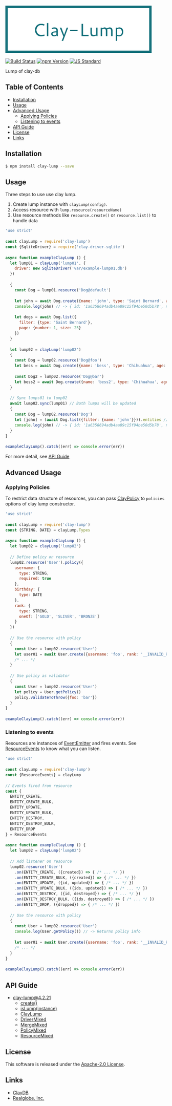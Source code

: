  <img src="assets/images/clay-lump-banner.png" alt="Title Banner"
                    height="148"
                    style="height:148px"
/>


<!---
This file is generated by ape-tmpl. Do not update manually.
--->

<!-- Badge Start -->
<a name="badges"></a>

[![Build Status][bd_travis_shield_url]][bd_travis_url]
[![npm Version][bd_npm_shield_url]][bd_npm_url]
[![JS Standard][bd_standard_shield_url]][bd_standard_url]

[bd_repo_url]: https://github.com/realglobe-Inc/clay-lump
[bd_travis_url]: http://travis-ci.org/realglobe-Inc/clay-lump
[bd_travis_shield_url]: http://img.shields.io/travis/realglobe-Inc/clay-lump.svg?style=flat
[bd_travis_com_url]: http://travis-ci.com/realglobe-Inc/clay-lump
[bd_travis_com_shield_url]: https://api.travis-ci.com/realglobe-Inc/clay-lump.svg?token=
[bd_license_url]: https://github.com/realglobe-Inc/clay-lump/blob/master/LICENSE
[bd_codeclimate_url]: http://codeclimate.com/github/realglobe-Inc/clay-lump
[bd_codeclimate_shield_url]: http://img.shields.io/codeclimate/github/realglobe-Inc/clay-lump.svg?style=flat
[bd_codeclimate_coverage_shield_url]: http://img.shields.io/codeclimate/coverage/github/realglobe-Inc/clay-lump.svg?style=flat
[bd_gemnasium_url]: https://gemnasium.com/realglobe-Inc/clay-lump
[bd_gemnasium_shield_url]: https://gemnasium.com/realglobe-Inc/clay-lump.svg
[bd_npm_url]: http://www.npmjs.org/package/clay-lump
[bd_npm_shield_url]: http://img.shields.io/npm/v/clay-lump.svg?style=flat
[bd_standard_url]: http://standardjs.com/
[bd_standard_shield_url]: https://img.shields.io/badge/code%20style-standard-brightgreen.svg

<!-- Badge End -->


<!-- Description Start -->
<a name="description"></a>

Lump of clay-db

<!-- Description End -->


<!-- Overview Start -->
<a name="overview"></a>



<!-- Overview End -->


<!-- Sections Start -->
<a name="sections"></a>

<!-- Section from "doc/guides/00.TOC.md.hbs" Start -->

<a name="section-doc-guides-00-t-o-c-md"></a>

Table of Contents
----------------

- [Installation](#installation)
- [Usage](#usage)
- [Advanced Usage](#advanced-usage)
  * [Applying Policies](#applying-policies)
  * [Listening to events](#listening-to-events)
- [API Guide](#api-guide)
- [License](#license)
- [Links](#links)


<!-- Section from "doc/guides/00.TOC.md.hbs" End -->

<!-- Section from "doc/guides/01.Installation.md.hbs" Start -->

<a name="section-doc-guides-01-installation-md"></a>

Installation
-----

```bash
$ npm install clay-lump --save
```


<!-- Section from "doc/guides/01.Installation.md.hbs" End -->

<!-- Section from "doc/guides/02.Usage.md.hbs" Start -->

<a name="section-doc-guides-02-usage-md"></a>

Usage
---------

Three steps to use use clay lump.

1. Create lump instance with `clayLump(config)`.
2. Access resource with `lump.resource(resourceName)`
3. Use resource methods like `resource.create()` or `resource.list()` to handle data

```javascript
'use strict'

const clayLump = require('clay-lump')
const {SqliteDriver} = require('clay-driver-sqlite')

async function exampleClayLump () {
  let lump01 = clayLump('lump01', {
    driver: new SqliteDriver('var/example-lump01.db')
  })

  {
    const Dog = lump01.resource('Dog@default')

    let john = await Dog.create({name: 'john', type: 'Saint Bernard', age: 3})
    console.log(john) // -> { id: '1a6358694adb4aa89c15f94be50d5b78', name: 'john', type: 'Saint Bernard', age: 3 }

    let dogs = await Dog.list({
      filter: {type: 'Saint Bernard'},
      page: {number: 1, size: 25}
    })
  }

  let lump02 = clayLump('lump02')
  {
    const Dog = lump02.resource('Dog@foo')
    let bess = await Dog.create({name: 'bess', type: 'Chihuahua', age: 1})

    const Dog2 = lump02.resource('Dog@bar')
    let bess2 = await Dog.create({name: 'bess2', type: 'Chihuahua', age: 1})
  }

  // Sync lumps01 to lump02
  await lump02.sync(lump01) // Both lumps will be updated
  {
    const Dog = lump02.resource('Dog')
    let [john] = (await Dog.list({filter: {name: 'john'}})).entities // Synced from lump01
    console.log(john) // -> { id: '1a6358694adb4aa89c15f94be50d5b78', name: 'john', type: 'Saint Bernard', age: 3 }
  }
}

exampleClayLump().catch((err) => console.error(err))


```

For more detail, see [API Guide](./doc/api/api.md)


<!-- Section from "doc/guides/02.Usage.md.hbs" End -->

<!-- Section from "doc/guides/03.Advanced Usage.md.hbs" Start -->

<a name="section-doc-guides-03-advanced-usage-md"></a>

Advanced Usage
--------------

### Applying Policies

To restrict data structure of resources, you can pass [ClayPolicy]([https://github.com/realglobe-Inc/clay-policy])
to `policies` options of clay lump constructor.

```javascript
'use strict'

const clayLump = require('clay-lump')
const {STRING, DATE} = clayLump.Types

async function exampleClayLump () {
  let lump02 = clayLump('lump02')

  // Define policy on resource
  lump02.resource('User').policy({
    username: {
      type: STRING,
      required: true
    },
    birthday: {
      type: DATE
    },
    rank: {
      type: STRING,
      oneOf: ['GOLD', 'SLIVER', 'BRONZE']
    }
  })

  // Use the resource with policy
  {
    const User = lump02.resource('User')
    let user01 = await User.create({username: 'foo', rank: '__INVALID_RANK__'}) // -> Throws policy error
    /* ... */
  }

  // Use policy as validator
  {
    const User = lump02.resource('User')
    let policy = User.getPolicy()
    policy.validateToThrow({foo: 'bar'})
  }
}

exampleClayLump().catch((err) => console.error(err))

```


### Listening to events

Resources are instances of [EventEmitter](https://nodejs.org/api/events.html) and fires events.
See [ResourceEvents](https://github.com/realglobe-Inc/clay-constants#ResourceEvents) to know what you can listen.

```javascript
'use strict'

const clayLump = require('clay-lump')
const {ResourceEvents} = clayLump

// Events fired from resource
const {
  ENTITY_CREATE,
  ENTITY_CREATE_BULK,
  ENTITY_UPDATE,
  ENTITY_UPDATE_BULK,
  ENTITY_DESTROY,
  ENTITY_DESTROY_BULK,
  ENTITY_DROP
} = ResourceEvents

async function exampleClayLump () {
  let lump02 = clayLump('lump02')

  // Add listener on resource
  lump02.resource('User')
    .on(ENTITY_CREATE, ({created}) => { /* ... */ })
    .on(ENTITY_CREATE_BULK, ({created}) => { /* ... */ })
    .on(ENTITY_UPDATE, ({id, updated}) => { /* ... */ })
    .on(ENTITY_UPDATE_BULK, ({ids, updated}) => { /* ... */ })
    .on(ENTITY_DESTROY, ({id, destroyed}) => { /* ... */ })
    .on(ENTITY_DESTROY_BULK, ({ids, destroyed}) => { /* ... */ })
    .on(ENTITY_DROP, ({dropped}) => { /* ... */ })

  // Use the resource with policy
  {
    const User = lump02.resource('User')
    console.log(User.getPolicy()) // -> Returns policy info

    let user01 = await User.create({username: 'foo', rank: '__INVALID_RANK__'}) // -> Throws policy error
    /* ... */
  }
}

exampleClayLump().catch((err) => console.error(err))

```


<!-- Section from "doc/guides/03.Advanced Usage.md.hbs" End -->

<!-- Section from "doc/guides/10.API Guide.md.hbs" Start -->

<a name="section-doc-guides-10-a-p-i-guide-md"></a>

API Guide
-----

+ [clay-lump@4.2.21](./doc/api/api.md)
  + [create()](./doc/api/api.md#clay-lump-function-create)
  + [isLump(instance)](./doc/api/api.md#clay-lump-function-is-lump)
  + [ClayLump](./doc/api/api.md#clay-lump-class)
  + [DriverMixed](./doc/api/api.md#driver-mixed-class)
  + [MergeMixed](./doc/api/api.md#merge-mixed-class)
  + [PolicyMixed](./doc/api/api.md#policy-mixed-class)
  + [ResourceMixed](./doc/api/api.md#resource-mixed-class)


<!-- Section from "doc/guides/10.API Guide.md.hbs" End -->


<!-- Sections Start -->


<!-- LICENSE Start -->
<a name="license"></a>

License
-------
This software is released under the [Apache-2.0 License](https://github.com/realglobe-Inc/clay-lump/blob/master/LICENSE).

<!-- LICENSE End -->


<!-- Links Start -->
<a name="links"></a>

Links
------

+ [ClayDB][clay_d_b_url]
+ [Realglobe, Inc.][realglobe,_inc__url]

[clay_d_b_url]: https://github.com/realglobe-Inc/claydb
[realglobe,_inc__url]: http://realglobe.jp

<!-- Links End -->
